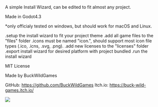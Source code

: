 A simple Install Wizard, can be edited to fit almost any project.

Made in Godot4.3

*only officialy tested on windows, but should work for macOS and Linux.

.setup the install wizard to fit your project theme
.add all game files to the "files" folder
.icons must be named "icon.", should support most icon file types (.ico, .icns, .svg, .png).
.add new licenses to the "licenses" folder
.export install wizard for desired platform with project bundled
.run the install wizard

MIT License

Made by BuckWildGames

GitHub: https://github.com/BuckWildGames
Itch.io: https://buck-wild-games.itch.io/

<a href="https://www.buymeacoffee.com/buckwildgames"><img src="https://img.buymeacoffee.com/button-api/?text=Buy me a coffee&emoji=☕&slug=buckwildgames&button_colour=0099FF&font_colour=000000&font_family=Inter&outline_colour=000000&coffee_colour=ffffff" /></a>




